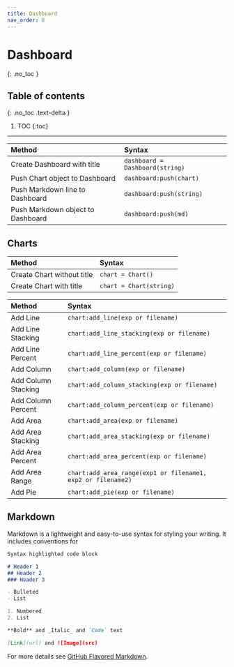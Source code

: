 ```yaml
---
title: Dashboard
nav_order: 8
---
```


# Dashboard
{: .no_toc }

## Table of contents
{: .no_toc .text-delta }

1. TOC
{:toc}

---

| Method                          |  Syntax                                                           |
|:----------------------------------|:----------------------------------------------------------------|
| Create Dashboard with title       | `dashboard = Dashboard(string)`                                 |
| Push Chart object to Dashboard    | `dashboard:push(chart)`                                         |
| Push Markdown line to Dashboard   | `dashboard:push(string)`                                        |
| Push Markdown object to Dashboard | `dashboard:push(md)`                                            |

## Charts

| Method                         | Syntax                                                          |
|:-------------------------------|:----------------------------------------------------------------|
| Create Chart without title     | `chart = Chart()`                                               |
| Create Chart with title        | `chart = Chart(string)`                                         |

| Method                         | Syntax                                                          |
|:-------------------------------|:----------------------------------------------------------------|
| Add Line                       | `chart:add_line(exp or filename)`                               |
| Add Line Stacking              | `chart:add_line_stacking(exp or filename)`                      |
| Add Line Percent               | `chart:add_line_percent(exp or filename)`                       |
| Add Column                     | `chart:add_column(exp or filename)`                             |
| Add Column Stacking            | `chart:add_column_stacking(exp or filename)`                    |
| Add Column Percent             | `chart:add_column_percent(exp or filename)`                     |
| Add Area                       | `chart:add_area(exp or filename)`                               |
| Add Area Stacking              | `chart:add_area_stacking(exp or filename)`                      |
| Add Area Percent               | `chart:add_area_percent(exp or filename)`                       |
| Add Area Range                 | `chart:add_area_range(exp1 or filename1, exp2 or filename2)`    |
| Add Pie                        | `chart:add_pie(exp or filename)`                                |


## Markdown

Markdown is a lightweight and easy-to-use syntax for styling your writing. It includes conventions for

```markdown
Syntax highlighted code block

# Header 1
## Header 2
### Header 3

- Bulleted
- List

1. Numbered
2. List

**Bold** and _Italic_ and `Code` text

[Link](url) and ![Image](src)
```

For more details see [GitHub Flavored Markdown](https://guides.github.com/features/mastering-markdown/).
